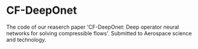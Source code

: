 # CF-DeepOnet
The code of our reaserch paper 'CF-DeepOnet: Deep operator neural networks for solving compressible flows'.
Submitted to Aerospace science and technology.
